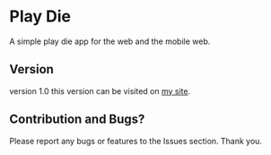 # Play Die
A simple play die app for the web and the mobile web.

## Version
version 1.0
this version can be visited on [my site](http://salihidesign.com/apps/die/v1/).

## Contribution and Bugs?
Please report any bugs or features to the Issues section. Thank you.
